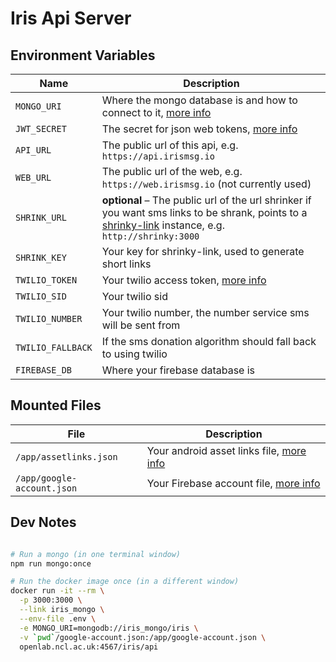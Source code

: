 # Iris Api Server


## Environment Variables

| Name | Description |
| ---- | ----------- |
| `MONGO_URI`       | Where the mongo database is and how to connect to it, [more info](https://docs.mongodb.com/manual/reference/connection-string/) |
| `JWT_SECRET`      | The secret for json web tokens, [more info](https://jwt.io/introduction/) |
| `API_URL`         | The public url of this api, e.g. `https://api.irismsg.io` |
| `WEB_URL`         | The public url of the web, e.g. `https://web.irismsg.io` (not currently used) |
| `SHRINK_URL`      | **optional** – The public url of the url shrinker if you want sms links to be shrank, points to a [shrinky-link](https://github.com/robb-j/shrinky-link/) instance, e.g. `http://shrinky:3000` |
| `SHRINK_KEY`      | Your key for shrinky-link, used to generate short links |
| `TWILIO_TOKEN`    | Your twilio access token, [more info](https://www.twilio.com/docs/sms) |
| `TWILIO_SID`      | Your twilio sid |
| `TWILIO_NUMBER`   | Your twilio number, the number service sms will be sent from |
| `TWILIO_FALLBACK` | If the sms donation algorithm should fall back to using twilio |
| `FIREBASE_DB`     | Where your firebase database is |

## Mounted Files

| File | Description |
| ---- | ----------- |
| `/app/assetlinks.json`     | Your android asset links file, [more info](https://developers.google.com/digital-asset-links/v1/getting-started) |
| `/app/google-account.json` | Your Firebase account file, [more info](https://firebase.google.com/docs/admin/setup) |

## Dev Notes

```bash

# Run a mongo (in one terminal window)
npm run mongo:once

# Run the docker image once (in a different window)
docker run -it --rm \
  -p 3000:3000 \
  --link iris_mongo \
  --env-file .env \
  -e MONGO_URI=mongodb://iris_mongo/iris \
  -v `pwd`/google-account.json:/app/google-account.json \
  openlab.ncl.ac.uk:4567/iris/api

```
